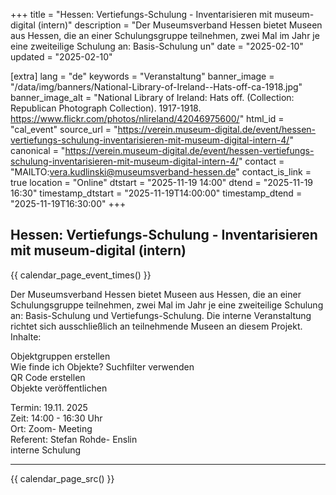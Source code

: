 +++
title = "Hessen: Vertiefungs-Schulung - Inventarisieren mit museum-digital (intern)"
description = "Der Museumsverband Hessen bietet Museen aus Hessen, die an einer Schulungsgruppe teilnehmen, zwei Mal im Jahr je eine zweiteilige Schulung an: Basis-Schulung un"
date = "2025-02-10"
updated = "2025-02-10"

[extra]
lang = "de"
keywords = "Veranstaltung"
banner_image = "/data/img/banners/National-Library-of-Ireland--Hats-off-ca-1918.jpg"
banner_image_alt = "National Library of Ireland:  Hats off. (Collection: Republican Photograph Collection). 1917-1918. https://www.flickr.com/photos/nlireland/42046975600/"
html_id = "cal_event"
source_url = "https://verein.museum-digital.de/event/hessen-vertiefungs-schulung-inventarisieren-mit-museum-digital-intern-4/"
canonical = "https://verein.museum-digital.de/event/hessen-vertiefungs-schulung-inventarisieren-mit-museum-digital-intern-4/"
contact = "MAILTO:vera.kudlinski@museumsverband-hessen.de"
contact_is_link = true
location = "Online"
dtstart = "2025-11-19 14:00"
dtend = "2025-11-19 16:30"
timestamp_dtstart = "2025-11-19T14:00:00"
timestamp_dtend = "2025-11-19T16:30:00"
+++

## Hessen: Vertiefungs-Schulung - Inventarisieren mit museum-digital (intern)

{{ calendar_page_event_times() }}

Der Museumsverband Hessen bietet Museen aus Hessen, die an einer Schulungsgruppe teilnehmen, zwei Mal im Jahr je eine zweiteilige Schulung an: Basis-Schulung und Vertiefungs-Schulung. Die interne Veranstaltung richtet sich ausschließlich an teilnehmende Museen an diesem Projekt. <br />
Inhalte:  

Objektgruppen erstellen<br />
Wie finde ich Objekte? Suchfilter verwenden<br />
QR Code erstellen<br />
Objekte veröffentlichen

Termin: 19.11. 2025<br />
Zeit: 14:00 - 16:30 Uhr<br />
Ort: Zoom- Meeting<br />
Referent: Stefan Rohde- Enslin<br />
interne Schulung

----

{{ calendar_page_src() }}
